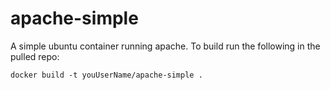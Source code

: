 # apache-simple
A simple ubuntu container running apache. To build run the following in the pulled repo:

    docker build -t youUserName/apache-simple .
